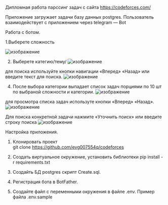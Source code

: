 Дипломная работа парссинг задач с сайта https://codeforces.com/

Приложение загружает задачи базу данных postgres.
Пользователь взаимодействует с приложением через telegram — Bot

Работа с ботом.

1.Выберете сложность

![изображение](https://github.com/evg007554q/codeforces/assets/131668392/eb83594b-4802-4173-876c-347320ee26de)


2. Выберете категию/тему/
![изображение](https://github.com/evg007554q/codeforces/assets/131668392/65914a53-f281-4bdc-8ef9-2be7b272aeb2)

для поиска используйте кнопки навигации «Вперед» «Назад» или введите текст для поиска.
![изображение](https://github.com/evg007554q/codeforces/assets/131668392/60319a3d-61ac-4480-a510-7a987408ae05)


4. После выбора категории выпадает список задач порциями по 10 шт по выбраной сложности и категории.
![изображение](https://github.com/evg007554q/codeforces/assets/131668392/d3c04903-aa79-4a47-afbd-413e3659b6bf)

для просмотра списка задач используте кнопки «Вперед» «Назад». 
![изображение](https://github.com/evg007554q/codeforces/assets/131668392/cabf077f-fb13-41c8-adc3-5dae8bae6e98)

Для поиска конкретной задачи нажмите «Уточнить поиск» или введите строку поиска
![изображение](https://github.com/evg007554q/codeforces/assets/131668392/afbb99ae-bbdb-426d-9c3b-ce8b95e72d69)


Настройка приложения.
1. Клонировать проект  
git clone https://github.com/evg007554q/codeforces

2. Создать виртуальное окружение, установить библиотеки
pip install - r  requirements.txt

3. Создайть БД  postgres скрипт Create.sql.

4. Регистрация бота в BotFather.

5. Создайте файл с переменными окружения в файле .env. Пример файла .env.sample

